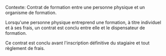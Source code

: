Contexte: Contrat de formation entre une personne physique et un organisme de formation.

Lorsqu'une personne physique entreprend une formation, à titre individuel et à ses frais, un contrat est conclu entre elle et le dispensateur de formation.

Ce contrat est conclu avant l'inscription définitive du stagiaire et tout règlement de frais.